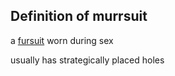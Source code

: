 ## Definition of murrsuit

a [fursuit](/fursuit) worn during sex

usually has strategically placed holes
